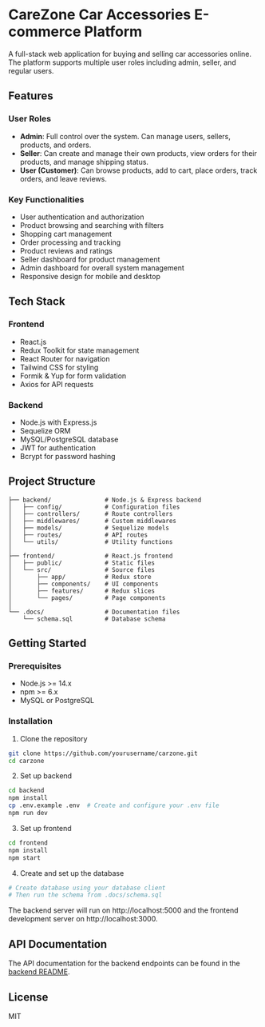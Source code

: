 # CareZone Car Accessories E-commerce Platform

A full-stack web application for buying and selling car accessories online. The platform supports multiple user roles including admin, seller, and regular users.

## Features

### User Roles
- **Admin**: Full control over the system. Can manage users, sellers, products, and orders.
- **Seller**: Can create and manage their own products, view orders for their products, and manage shipping status.
- **User (Customer)**: Can browse products, add to cart, place orders, track orders, and leave reviews.

### Key Functionalities
- User authentication and authorization
- Product browsing and searching with filters
- Shopping cart management
- Order processing and tracking
- Product reviews and ratings
- Seller dashboard for product management
- Admin dashboard for overall system management
- Responsive design for mobile and desktop

## Tech Stack

### Frontend
- React.js
- Redux Toolkit for state management
- React Router for navigation
- Tailwind CSS for styling
- Formik & Yup for form validation
- Axios for API requests

### Backend
- Node.js with Express.js
- Sequelize ORM
- MySQL/PostgreSQL database
- JWT for authentication
- Bcrypt for password hashing

## Project Structure

```
├── backend/               # Node.js & Express backend
│   ├── config/            # Configuration files
│   ├── controllers/       # Route controllers
│   ├── middlewares/       # Custom middlewares
│   ├── models/            # Sequelize models
│   ├── routes/            # API routes
│   └── utils/             # Utility functions
│
├── frontend/              # React.js frontend
│   ├── public/            # Static files
│   └── src/               # Source files
│       ├── app/           # Redux store
│       ├── components/    # UI components
│       ├── features/      # Redux slices
│       └── pages/         # Page components
│
└── .docs/                 # Documentation files
    └── schema.sql         # Database schema
```

## Getting Started

### Prerequisites
- Node.js >= 14.x
- npm >= 6.x
- MySQL or PostgreSQL

### Installation

1. Clone the repository
```bash
git clone https://github.com/yourusername/carzone.git
cd carzone
```

2. Set up backend
```bash
cd backend
npm install
cp .env.example .env  # Create and configure your .env file
npm run dev
```

3. Set up frontend
```bash
cd frontend
npm install
npm start
```

4. Create and set up the database
```bash
# Create database using your database client
# Then run the schema from .docs/schema.sql
```

The backend server will run on http://localhost:5000 and the frontend development server on http://localhost:3000.

## API Documentation

The API documentation for the backend endpoints can be found in the [backend README](./backend/README.md).

## License

MIT 